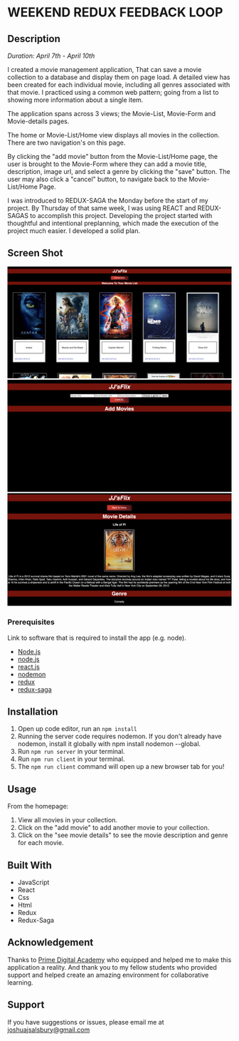 # WEEKEND REDUX FEEDBACK LOOP

## Description

_Duration: April 7th - April 10th_

I created a movie management application, That can save a movie collection to a database and display them on page load. A detailed view has been created for each individual movie, including all genres associated with that movie. I practiced using a common web pattern; going from a list to showing more information about a single item.

The application spans across 3 views; the Movie-List, Movie-Form and Movie-details pages. 

The home or Movie-List/Home view displays all movies in the collection. There are two navigation's on this page.

By clicking the "add movie" button from the Movie-List/Home page, the user is brought to the Movie-Form where they can add a movie title, description, image url, and select a genre by clicking the "save" button. The user may also click a "cancel" button, to navigate back to the Movie-List/Home Page. 

I was introduced to REDUX-SAGA the Monday before the start of my project. By Thursday of that same week, I was using REACT and REDUX-SAGAS to accomplish this project. Developing the project started with thoughtful and intentional preplanning, which made the execution of the project much easier. I developed a solid plan.

## Screen Shot

![ScreenShot 1](/ScreenShot1.png?raw=true "Screenshot")
![ScreenShot 2](/ScreenShot2.png?raw=true "Screenshot")
![ScreenShot 3](/ScreenShot3.png?raw=true "Screenshot")

### Prerequisites

Link to software that is required to install the app (e.g. node).

- [Node.js](https://nodejs.org/en/)
- [node.js](https://nodejs.org/en/)
- [react.js](https://reactjs.org/)
- [nodemon](https://www.npmjs.com/package/nodemon)
- [redux](https://react-redux.js.org/)
- [redux-saga](https://redux-saga.js.org/)


## Installation

1. Open up code editor, run an `npm install`
2. Running the server code requires nodemon. If you don't already have nodemon, install it globally with npm install nodemon --global.
3. Run `npm run server` in your terminal.
4. Run `npm run client` in your terminal.
5. The `npm run client` command will open up a new browser tab for you!

## Usage

From the homepage:
1. View all movies in your collection.
2. Click on the "add movie" to add another movie to your collection.
3. Click on the "see movie details" to see the movie description and genre for each movie.

## Built With

- JavaScript  
- React  
- Css  
- Html
- Redux  
- Redux-Saga

## Acknowledgement

Thanks to [Prime Digital Academy](www.primeacademy.io) who equipped and helped me to make this application a reality. And thank you to my fellow students who provided support and helped create an amazing environment for collaborative learning. 

## Support  

If you have suggestions or issues, please email me at [joshuajsalsbury@gmail.com](www.google.com)